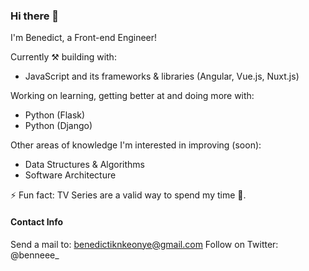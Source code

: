 ### Hi there 👋

I'm Benedict, a Front-end Engineer!

Currently ⚒ building with:
- JavaScript and its frameworks & libraries (Angular, Vue.js, Nuxt.js)

Working on learning, getting better at and doing more with:
- Python (Flask)
- Python (Django)

Other areas of knowledge I'm interested in improving (soon):
- Data Structures & Algorithms
- Software Architecture

⚡ Fun fact: TV Series are a valid way to spend my time 🤌.

#### Contact Info

Send a mail to: benedictiknkeonye@gmail.com
Follow on Twitter: @benneee_
